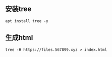 
## 安装tree

```
apt install tree -y
```


## 生成html

```
tree -H https://files.567899.xyz > index.html
```
